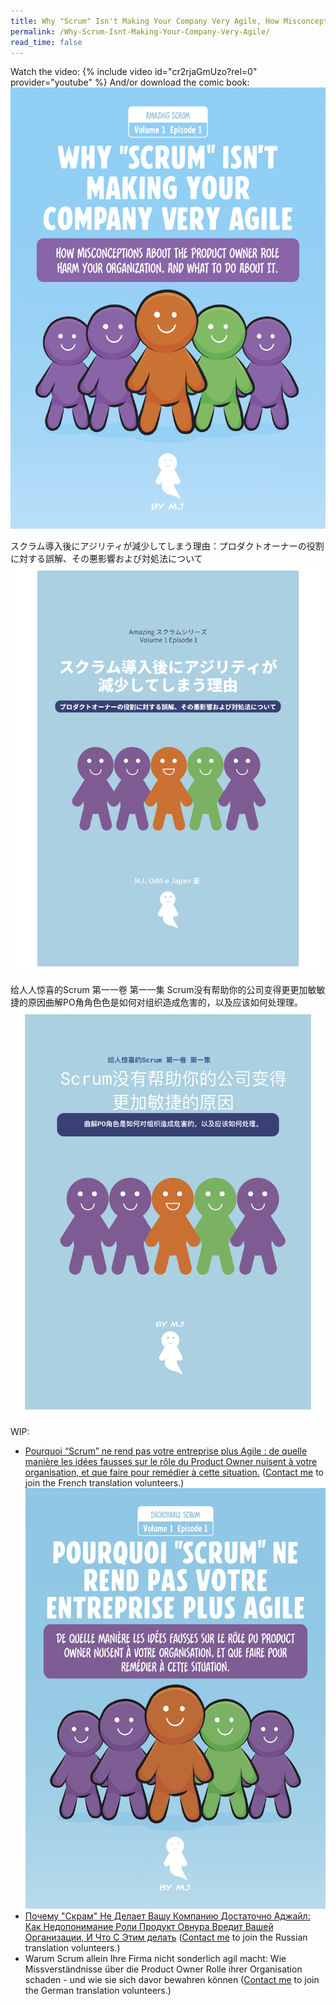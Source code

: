 ```yaml
---
title: Why "Scrum" Isn't Making Your Company Very Agile, How Misconceptions About The Product Owner Role Harm Your Organization, And What To Do About It.
permalink: /Why-Scrum-Isnt-Making-Your-Company-Very-Agile/
read_time: false
---
```

Watch the video:
{% include video id="cr2rjaGmUzo?rel=0" provider="youtube" %}
And/or download the comic book:
[![comic book version](../assets/images/Why-Scrum-Isnt-Making-Your-Company-Very-Agile-v2-cover.png)](../downloads/Why-Scrum-Isnt-Making-Your-Company-Very-Agile-v2.pdf) 

スクラム導入後にアジリティが減少してしまう理由：プロダクトオーナーの役割に対する誤解、その悪影響および対処法について
[![comic book version](../images/Why-Scrum-Isnt-Making-Your-Company-Very-Agile-cover-jp.png)](/jp) 

给⼈人惊喜的Scrum 第⼀一卷 第⼀一集 Scrum没有帮助你的公司变得更更加敏敏捷的原因曲解PO⻆角⾊色是如何对组织造成危害的，以及应该如何处理理。
[![给⼈人惊喜的Scrum 第⼀一卷 第⼀一集 Scrum没有帮助你的公司变得更更加敏敏捷的原因曲解PO⻆角⾊色是如何对组织造成危害的，以及应该如何处理理。](../images/Why-Scrum-Isnt-Making-Your-Company-Very-Agile-cover-cn.png)](../downloads/Why-Scrum-Isnt-Making-Your-Company-Very-Agile-cn.pdf) 

WIP:
* [Pourquoi “Scrum” ne rend pas votre entreprise plus Agile : de quelle manière les idées fausses sur le rôle du Product Owner nuisent à votre organisation, et que faire pour remédier à cette situation.](https://docs.google.com/document/d/13jKXmUA-p2GP1UraZmQ-5SSyhZYcW6J8PzvSaVzPZfc/edit?usp=sharing)  ([Contact me](/contact) to join the French translation volunteers.) ![French](/images/Why-Scrum-Isnt-Making-Your-Company-Very-Agile-cover-fr.png)
* [Почему "Скрам" Не Делает Вашу Компанию Достаточно Аджайл:  Как Недопонимание Роли Продукт Овнура Вредит Вашей Организации, И Что С Этим делать](https://docs.google.com/document/d/13jKXmUA-p2GP1UraZmQ-5SSyhZYcW6J8PzvSaVzPZfc/edit?usp=sharing) ([Contact me](/contact) to join the Russian translation volunteers.)
* Warum Scrum allein Ihre Firma nicht sonderlich agil macht: Wie Missverständnisse über die Product Owner Rolle ihrer Organisation schaden - und wie sie sich davor bewahren können ([Contact me](/contact) to join the German translation volunteers.)
